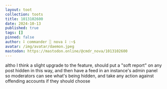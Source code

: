 ```yaml
---
layout: toot
collection: toots
title: 1013102600
date: 2024-10-13
published: true
tags: []
pinned: false
author: ⸸ commander ░ nova ⸸ :~$
avatar: /img/avatar/daemon.jpeg
mastodon: https://mastodon.online/@cmdr_nova/1013102600
---
```


altho I think a slight upgrade to the feature, should put a "soft report" on any post hidden in this way, and then have a feed in an instance's admin panel so moderators can see what's being hidden, and take any action against offending accounts if they should choose
